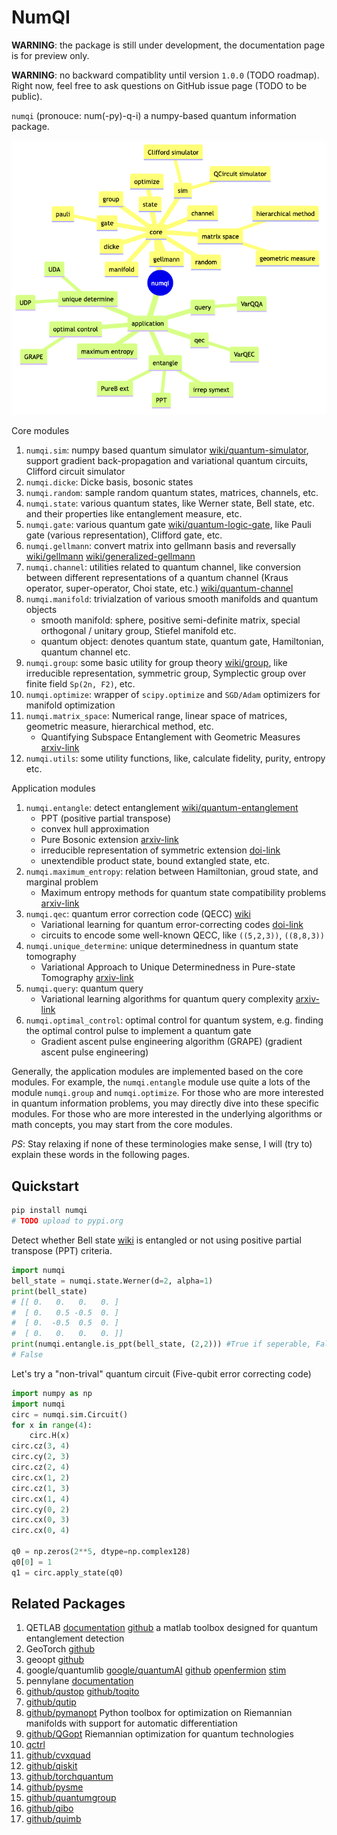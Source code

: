 # NumQI

**WARNING**: the package is still under development, the documentation page is for preview only.

**WARNING**: no backward compatiblity until version `1.0.0` (TODO roadmap). Right now, feel free to ask questions on GitHub issue page (TODO to be public).

`numqi` (pronouce: num(-py)-q-i) a numpy-based quantum information package.

![project-structure](data/project-structure.png)

Core modules

1. `numqi.sim`: numpy based quantum simulator [wiki/quantum-simulator](https://en.wikipedia.org/wiki/Quantum_simulator), support gradient back-propagation and variational quantum circuits, Clifford circuit simulator
2. `numqi.dicke`: Dicke basis, bosonic states
3. `numqi.random`: sample random quantum states, matrices, channels, etc.
4. `numqi.state`: various quantum states, like Werner state, Bell state, etc. and their properties like entanglement measure, etc.
5. `numqi.gate`: various quantum gate [wiki/quantum-logic-gate](https://en.wikipedia.org/wiki/Quantum_logic_gate), like Pauli gate (various representation), Clifford gate, etc.
6. `numqi.gellmann`: convert matrix into gellmann basis and reversally [wiki/gellmann](https://en.wikipedia.org/wiki/Gell-Mann_matrices) [wiki/generalized-gellmann](https://en.wikipedia.org/wiki/Generalizations_of_Pauli_matrices)
7. `numqi.channel`: utilities related to quantum channel, like conversion between different representations of a quantum channel (Kraus operator, super-operator, Choi state, etc.) [wiki/quantum-channel](https://en.wikipedia.org/wiki/Quantum_channel)
8. `numqi.manifold`: trivialzation of various smooth manifolds and quantum objects
    * smooth manifold: sphere, positive semi-definite matrix, special orthogonal / unitary group, Stiefel manifold etc.
    * quantum object: denotes quantum state, quantum gate, Hamiltonian, quantum channel etc.
9. `numqi.group`: some basic utility for group theory [wiki/group](https://en.wikipedia.org/wiki/Group_(mathematics)), like irreducible representation, symmetric group, Symplectic group over finite field `Sp(2n, F2)`, etc.
10. `numqi.optimize`: wrapper of `scipy.optimize` and `SGD/Adam` optimizers for manifold optimization
11. `numqi.matrix_space`: Numerical range, linear space of matrices, geometric measure, hierarchical method, etc.
     * Quantifying Subspace Entanglement with Geometric Measures [arxiv-link](https://arxiv.org/abs/2311.10353)
12. `numqi.utils`: some utility functions, like, calculate fidelity, purity, entropy etc.

Application modules

1. `numqi.entangle`: detect entanglement [wiki/quantum-entanglement](https://en.wikipedia.org/wiki/Quantum_entanglement)
    * PPT (positive partial transpose)
    * convex hull approximation
    * Pure Bosonic extension [arxiv-link](https://arxiv.org/abs/2209.10934)
    * irreducible representation of symmetric extension [doi-link](https://doi.org/10.3390/e25101425)
    * unextendible product state, bound extangled state, etc.
2. `numqi.maximum_entropy`: relation between Hamiltonian, groud state, and marginal problem
    * Maximum entropy methods for quantum state compatibility problems [arxiv-link](https://arxiv.org/abs/2207.11645)
3. `numqi.qec`: quantum error correction code (QECC) [wiki](https://en.wikipedia.org/wiki/Quantum_error_correction)
    * Variational learning for quantum error-correcting codes [doi-link](https://doi.org/10.22331/q-2022-10-06-828)
    * circuits to encode some well-known QECC, like `((5,2,3))`, `((8,8,3))`
4. `numqi.unique_determine`: unique determinedness in quantum state tomography
    * Variational Approach to Unique Determinedness in Pure-state Tomography [arxiv-link](https://arxiv.org/abs/2305.10811)
5. `numqi.query`: quantum query
    * Variational learning algorithms for quantum query complexity [arxiv-link](https://arxiv.org/abs/2205.07449)
6. `numqi.optimal_control`: optimal control for quantum system, e.g. finding the optimal control pulse to implement a quantum gate
    * Gradient ascent pulse engineering algorithm (GRAPE) (gradient ascent pulse engineering)

Generally, the application modules are implemented based on the core modules. For example, the `numqi.entangle` module use quite a lots of the module `numqi.group` and `numqi.optimize`. For those who are more interested in quantum information problems, you may directly dive into these specific modules. For those who are more interested in the underlying algorithms or math concepts, you may start from the core modules.

*PS*: Stay relaxing if none of these terminologies make sense, I will (try to) explain these words in the following pages.

## Quickstart

```bash
pip install numqi
# TODO upload to pypi.org
```

Detect whether Bell state [wiki](https://en.wikipedia.org/wiki/Bell_state) is entangled or not using positive partial transpose (PPT) criteria.

```python
import numqi
bell_state = numqi.state.Werner(d=2, alpha=1)
print(bell_state)
# [[ 0.   0.   0.   0. ]
#  [ 0.   0.5 -0.5  0. ]
#  [ 0.  -0.5  0.5  0. ]
#  [ 0.   0.   0.   0. ]]
print(numqi.entangle.is_ppt(bell_state, (2,2))) #True if seperable, False if entangled
# False
```

Let's try a "non-trival" quantum circuit (Five-qubit error correcting code)

```python
import numpy as np
import numqi
circ = numqi.sim.Circuit()
for x in range(4):
    circ.H(x)
circ.cz(3, 4)
circ.cy(2, 3)
circ.cz(2, 4)
circ.cx(1, 2)
circ.cz(1, 3)
circ.cx(1, 4)
circ.cy(0, 2)
circ.cx(0, 3)
circ.cx(0, 4)

q0 = np.zeros(2**5, dtype=np.complex128)
q0[0] = 1
q1 = circ.apply_state(q0)
```

## Related Packages

1. QETLAB [documentation](https://qetlab.com/) [github](https://github.com/nathanieljohnston/QETLAB) a matlab toolbox designed for quantum entanglement detection
2. GeoTorch [github](https://github.com/Lezcano/geotorch)
3. geoopt [github](https://github.com/geoopt/geoopt)
4. google/quantumlib [google/quantumAI](https://quantumai.google/software) [github](https://github.com/quantumlib) [openfermion](https://github.com/quantumlib/OpenFermion) [stim](https://github.com/quantumlib/Stim)
5. pennylane [documentation](https://docs.pennylane.ai/en/stable/)
6. [github/qustop](https://github.com/vprusso/qustop) [github/toqito](https://github.com/vprusso/toqito)
7. [github/qutip](https://github.com/qutip)
8. [github/pymanopt](https://github.com/pymanopt/pymanopt) Python toolbox for optimization on Riemannian manifolds with support for automatic differentiation
9. [github/QGopt](https://github.com/LuchnikovI/QGOpt) Riemannian optimization for quantum technologies
10. [qctrl](https://docs.q-ctrl.com/references/qctrl/index.html)
11. [github/cvxquad](https://github.com/hfawzi/cvxquad)
12. [github/qiskit](https://github.com/Qiskit/qiskit)
13. [github/torchquantum](https://github.com/mit-han-lab/torchquantum)
14. [github/pysme](https://github.com/CQuIC/pysme)
15. [github/quantumgroup](https://quantumghent.github.io/)
16. [github/qibo](https://github.com/qiboteam/qibo)
17. [github/quimb](https://quimb.readthedocs.io/en/latest/)
